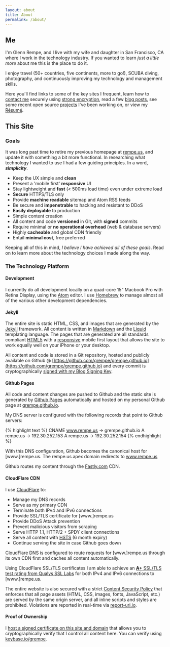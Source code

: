 ```yaml
---
layout: about
title: About
permalink: /about/
---
```


## Me

I'm Glenn Rempe, and I live with my wife and daughter in San Francisco, CA where
I work in the technology industry. If you wanted to learn *just a little more* about
me this is the place to do it.

I enjoy travel (50+ countries, five continents, more to go!), SCUBA diving, photography,
and continuously improving my technology and management skills.

Here you'll find links to some of the key sites I frequent, learn how
to [contact me](/contact/) securely using [strong encryption](/keys/),
read a few [blog posts](/blog/), see some recent open source [projects](/projects/) I've
been working on, or view my [Résumé](/resume/).

## This Site

### Goals

It was long past time to retire my previous homepage at
[rempe.us](https://www.rempe.us/), and update it with something a bit
more functional. In researching what technology I wanted to use I had a
few guiding principles. In a word, ***simplicity***.

* Keep the UX simple and **clean**
* Present a 'mobile first' **responsive** UI
* Stay lightweight and **fast** (< 500ms load time) even under extreme load
* **Secure** HTTPS/TLS only
* Provide **machine readable** sitemap and Atom RSS feeds
* Be secure and **impenetrable** to hacking and resistant to DDoS
* **Easily deployable** to production
* Simple content creation
* All content and code **versioned** in Git, with **signed** commits
* Require minimal or **no operational overhead** (web & database servers)
* Highly **cacheable** and global CDN friendly
* Entail **minimal cost**, free preferred

Keeping all of this in mind, *I believe I have achieved all of these goals*. Read on
to learn more about the technology choices I made along the way.

### The Technology Platform

#### Development

I currently do all development locally on a quad-core 15" Macbook Pro with Retina
Display, using the [Atom](https://atom.io) editor. I use
[Homebrew](http://brew.sh) to manage almost all of the various other development
dependencies.

#### Jekyll

The entire site is static HTML, CSS, and images that are generated by the
[Jekyll](http://jekyllrb.com) framework. All content is written in
[Markdown](http://daringfireball.net/projects/markdown/) and the
[Liquid](https://github.com/Shopify/liquid/wiki) templating language. The pages
that are generated are all standards compliant [HTML5](https://en.wikipedia.org/wiki/HTML5)
with a [responsive](https://en.wikipedia.org/wiki/Responsive_web_design) mobile
first layout that allows the site to work equally well on your iPhone or your desktop.

All content and code is stored in a Git repository, hosted and publicly available
on Github @ [https://github.com/grempe/grempe.github.io](https://github.com/grempe/grempe.github.io)
and every commit is cryptographically [signed with my Blog Signing Key](/keys/).

#### Github Pages

All code and content changes are pushed to Github and the static site is generated
by [Github Pages](https://pages.github.com) automatically and hosted on my personal
Github page at [grempe.github.io](https://grempe.github.io/).

My DNS server is configured with the following records that point to Github servers:

{% highlight text %}
CNAME www.rempe.us -> grempe.github.io
A         rempe.us -> 192.30.252.153
A         rempe.us -> 192.30.252.154
{% endhighlight %}

With this DNS configuration, Github becomes the canonical host for [www.]rempe.us.
The rempe.us apex domain redirects to www.rempe.us

Github routes my content through the [Fastly.com](https://www.fastly.com/customers/github) CDN.

#### CloudFlare CDN

I use [CloudFlare](https://www.cloudflare.com/overview/) to:

* Manage my DNS records
* Serve as my primary CDN
* Terminate both IPv4 and IPv6 connections
* Provide SSL/TLS certificate for [www.]rempe.us
* Provide DDoS Attack prevention
* Prevent malicious visitors from scraping
* Serve HTTP 1.1, HTTP/2 + SPDY client connections
* Serve all content with [HSTS](https://en.wikipedia.org/wiki/HTTP_Strict_Transport_Security) (6 month expiry)
* Continue serving the site in case Github goes down

CloudFlare DNS is configured to route requests for [www.]rempe.us through
its own CDN first and caches all content automatically.

Using CloudFlare SSL/TLS certificates I am able to achieve an [**A+** SSL/TLS test
rating from Qualys SSL Labs](https://www.ssllabs.com/ssltest/analyze.html?d=rempe.us&latest)
for both IPv4 and IPv6 connections to [www.]rempe.us.

The entire website is also secured with a strict [Content Security Policy](http://www.html5rocks.com/en/tutorials/security/content-security-policy/) that enforces that
all page assets (HTML, CSS, images, fonts, JavaScript, etc.) are served by the same origin
server, and all inline scripts and styles are prohibited. Violations are reported
in real-time via [report-uri.io](https://report-uri.io/).

#### Proof of Ownership

I [host a signed certificate on this site and domain](https://www.rempe.us/keybase.txt)
that allows you to cryptographically verify that I control all content here.
You can verify using [keybase.io/grempe](https://keybase.io/grempe).
